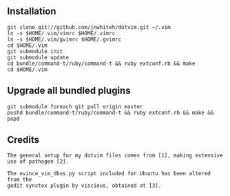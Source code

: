 ## Installation

    git clone git://github.com/jnwhiteh/dotvim.git ~/.vim
    ln -s $HOME/.vim/vimrc $HOME/.vimrc
    ln -s $HOME/.vim/gvimrc $HOME/.gvimrc
    cd $HOME/.vim
    git submodule init
    git submodule update
    cd bundle/command-t/ruby/command-t && ruby extconf.rb && make
    cd $HOME/.vim

## Upgrade all bundled plugins

    git submodule foreach git pull origin master
    pushd bundle/command-t/ruby/command-t && ruby extconf.rb && make && popd


## Credits

    The general setup for my dotvim files comes from [1], making extensive
    use of pathogen [2].

    The evince_vim_dbus.py script included for Ubuntu has been altered from the
    gedit synctex plugin by viscious, obtained at [3].

[1]: http://vimcasts.org/episodes/synchronizing-plugins-with-git-submodules-and-pathogen/
[2]: http://www.vim.org/scripts/script.php?script_id=2332
[3]: http://jlebl.wordpress.com/2011/01/13/vim-evince-and-forward-and-backward-latex-synctex-search/
